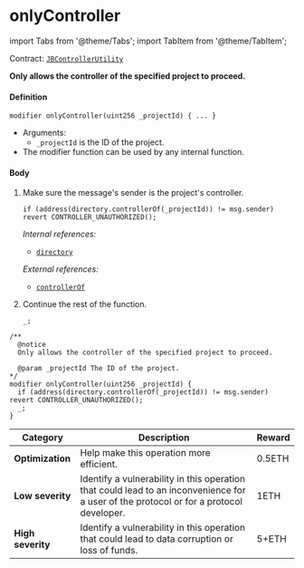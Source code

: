 # onlyController

import Tabs from '@theme/Tabs';
import TabItem from '@theme/TabItem';

Contract: [`JBControllerUtility`](/docs/dev/v2/contracts/or-abstract/jbcontrollerutility/README.md)​‌

<Tabs>
<TabItem value="Step by step" label="Step by step">

**Only allows the controller of the specified project to proceed.**

#### Definition

```
modifier onlyController(uint256 _projectId) { ... }
```

* Arguments:
  * `_projectId` is the ID of the project.
* The modifier function can be used by any internal function.

#### Body

1.  Make sure the message's sender is the project's controller.

    ```
    if (address(directory.controllerOf(_projectId)) != msg.sender) revert CONTROLLER_UNAUTHORIZED();
    ```

    _Internal references:_

    * [`directory`](/docs/dev/v2/contracts/or-abstract/jbcontrollerutility/properties/directory.md)

    _External references:_

    * [`controllerOf`](/docs/dev/v2/contracts/jbdirectory/properties/controllerof.md)

2.  Continue the rest of the function.

    ```
    _;
    ```

</TabItem>

<TabItem value="Code" label="Code">

```
/**
  @notice
  Only allows the controller of the specified project to proceed.

  @param _projectId The ID of the project.
*/
modifier onlyController(uint256 _projectId) {
  if (address(directory.controllerOf(_projectId)) != msg.sender) revert CONTROLLER_UNAUTHORIZED();
  _;
}
```

</TabItem>

<TabItem value="Bug bounty" label="Bug bounty">

| Category          | Description                                                                                                                            | Reward |
| ----------------- | -------------------------------------------------------------------------------------------------------------------------------------- | ------ |
| **Optimization**  | Help make this operation more efficient.                                                                                               | 0.5ETH |
| **Low severity**  | Identify a vulnerability in this operation that could lead to an inconvenience for a user of the protocol or for a protocol developer. | 1ETH   |
| **High severity** | Identify a vulnerability in this operation that could lead to data corruption or loss of funds.                                        | 5+ETH  |

</TabItem>
</Tabs>
